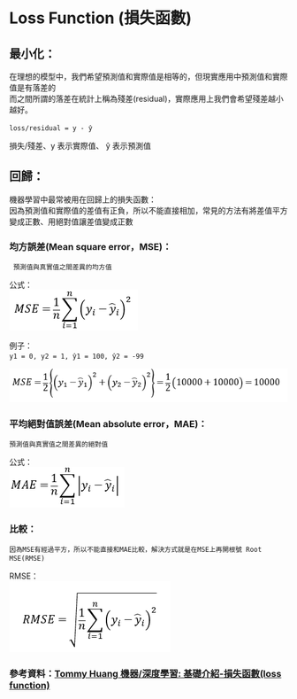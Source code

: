 
# Loss Function (損失函數)

## 最小化：    
在理想的模型中，我們希望預測值和實際值是相等的，但現實應用中預測值和實際值是有落差的    
而之間所謂的落差在統計上稱為殘差(residual)，實際應用上我們會希望殘差越小越好。

` loss/residual = y - ŷ `

損失/殘差、y 表示實際值、 ŷ 表示預測值

## 回歸：    
機器學習中最常被用在回歸上的損失函數：    
因為預測值和實際值的差值有正負，所以不能直接相加，常見的方法有將差值平方變成正數、用絕對值讓差值變成正數

### 均方誤差(Mean square error，MSE)：       
     預測值與真實值之間差異的均方值   
     
公式：    
![image](https://github.com/KNChiu/AI_StudyCircle/blob/master/Picture/MSE_formula.png)    

例子：    
`y1 = 0, y2 = 1, ŷ1 = 100, ŷ2 = -99`

![image](https://github.com/KNChiu/AI_StudyCircle/blob/master/Picture/MSE_examples.png)    

### 平均絕對值誤差(Mean absolute error，MAE)：    
    預測值與真實值之間差異的絕對值    

公式：    
![image](https://github.com/KNChiu/AI_StudyCircle/blob/master/Picture/MAE_formula.png)    

### 比較：    
    因為MSE有經過平方，所以不能直接和MAE比較，解決方式就是在MSE上再開根號 Root MSE(RMSE)    

RMSE：    
![image](https://github.com/KNChiu/AI_StudyCircle/blob/master/Picture/RMSE_formula.png)    


### 參考資料：[Tommy Huang 機器/深度學習: 基礎介紹-損失函數(loss function) ](https://medium.com/@chih.sheng.huang821/%E6%A9%9F%E5%99%A8-%E6%B7%B1%E5%BA%A6%E5%AD%B8%E7%BF%92-%E5%9F%BA%E7%A4%8E%E4%BB%8B%E7%B4%B9-%E6%90%8D%E5%A4%B1%E5%87%BD%E6%95%B8-loss-function-2dcac5ebb6cb "機器/深度學習: 基礎介紹-損失函數(loss function)")

